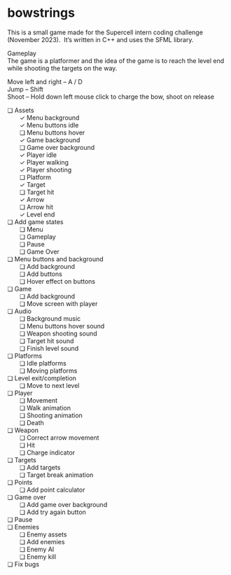 # bowstrings
This is a small game made for the Supercell intern coding challenge (November 2023).  It’s written in C++ and uses the SFML library.

Gameplay</br>
The game is a platformer and the idea of the game is to reach the level end while shooting the targets on the way.

Move left and right – A / D</br>
Jump – Shift</br>
Shoot – Hold down left mouse click to charge the bow, shoot on release</br>

❏ Assets</br>
	&emsp;&emsp;✓ Menu background</br>
  &emsp;&emsp;✓ Menu buttons idle</br>
  &emsp;&emsp;❏ Menu buttons hover</br>
  &emsp;&emsp;✓ Game background</br>
  &emsp;&emsp;❏ Game over background</br>
	&emsp;&emsp;✓ Player idle</br>
  &emsp;&emsp;✓ Player walking</br>
  &emsp;&emsp;✓ Player shooting</br>
	&emsp;&emsp;❏ Platform</br>
	&emsp;&emsp;✓ Target</br>
	&emsp;&emsp;❏ Target hit</br>
	&emsp;&emsp;✓ Arrow</br>
	&emsp;&emsp;❏ Arrow hit</br>
	&emsp;&emsp;✓ Level end</br>
❏ Add game states</br>
	&emsp;&emsp;❏ Menu</br>
	&emsp;&emsp;❏ Gameplay</br>
	&emsp;&emsp;❏ Pause</br>
	&emsp;&emsp;❏ Game Over</br>
❏ Menu buttons and background</br>
	&emsp;&emsp;❏ Add background</br>
	&emsp;&emsp;❏ Add buttons</br>
	&emsp;&emsp;❏ Hover effect on buttons</br>
❏ Game</br>
	&emsp;&emsp;❏ Add background</br>
	&emsp;&emsp;❏ Move screen with player</br>
❏ Audio</br>
	&emsp;&emsp;❏ Background music</br>
	&emsp;&emsp;❏ Menu buttons hover sound</br>
	&emsp;&emsp;❏ Weapon shooting sound</br>
	&emsp;&emsp;❏ Target hit sound</br>
	&emsp;&emsp;❏ Finish level sound</br>
❏ Platforms</br>
	&emsp;&emsp;❏ Idle platforms</br>
	&emsp;&emsp;❏ Moving platforms</br>
❏ Level exit/completion</br>
	&emsp;&emsp;❏ Move to next level</br>
❏ Player</br>
	&emsp;&emsp;❏ Movement</br>
	&emsp;&emsp;❏ Walk animation</br>
	&emsp;&emsp;❏ Shooting animation</br>
	&emsp;&emsp;❏ Death</br>
❏ Weapon</br>
	&emsp;&emsp;❏ Correct arrow movement</br>
	&emsp;&emsp;❏ Hit</br>
	&emsp;&emsp;❏ Charge indicator</br>
❏ Targets</br>
	&emsp;&emsp;❏ Add targets</br>
	&emsp;&emsp;❏ Target break animation</br>
❏ Points</br>
	&emsp;&emsp;❏ Add point calculator</br>
❏ Game over</br>
	&emsp;&emsp;❏ Add game over background</br>
	&emsp;&emsp;❏ Add try again button</br>
❏ Pause</br>
❏ Enemies</br>
	&emsp;&emsp;❏ Enemy assets</br>
	&emsp;&emsp;❏ Add enemies</br>
	&emsp;&emsp;❏ Enemy AI</br>
	&emsp;&emsp;❏ Enemy kill</br>
❏ Fix bugs</br>
